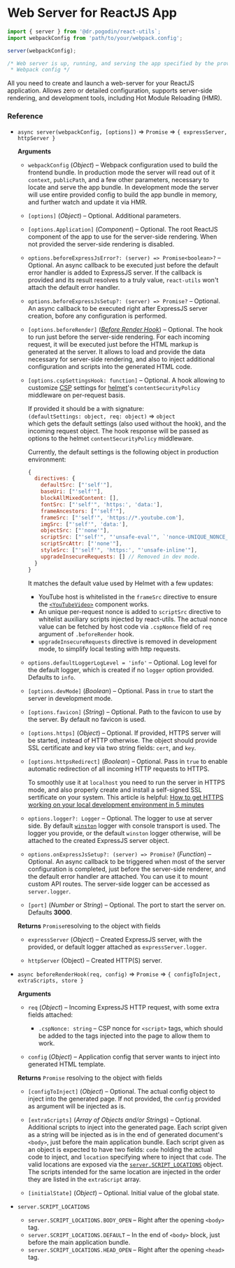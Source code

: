 # Web Server for ReactJS App

```js
import { server } from '@dr.pogodin/react-utils`;
import webpackConfig from 'path/to/your/webpack.config';

server(webpackConfig);

/* Web server is up, running, and serving the app specified by the provided
 * Webpack config */
```

All you need to create and launch a web-server for your ReactJS application.
Allows zero or detailed configuration, supports server-side rendering, and
development tools, including Hot Module Reloading (HMR).

### Reference

- `async server(webpackConfig, [options])` &rArr; `Promise` &rArr;
  `{ expressServer, httpServer }`

  **Arguments**

  - `webpackConfig` (_Object_) &ndash; Webpack configuration used to build
    the frontend bundle. In production mode the server will read out of it
    `context`, `publicPath`, and a few other parameters, necessary to locate
    and serve the app bundle. In development mode the server will use entire
    provided config to build the app bundle in memory, and further watch and
    update it via HMR.

  - `[options]` (_Object_) &ndash; Optional. Additional parameters.

  - `[options.Application]` (_Component_) &ndash; Optional. The root ReactJS
    component of the app to use for the server-side rendering. When not provided
    the server-side rendering is disabled.

  - `options.beforeExpressJsError?: (server) => Promise<boolean>?` &ndash;
    Optional. An async callback to be executed just before the default error
    handler is added to ExpressJS server. If the callback is provided and its
    result resolves to a truly value, `react-utils` won't attach the default
    error handler.

  - `options.beforeExpressJsSetup?: (server) => Promise?` &ndash; Optional.
    An async callback to be executed right after ExpressJS server creation,
    bofore any configuration is performed.

  - `[options.beforeRender]` ([_Before Render Hook_](#before-render-hook))
    &ndash; Optional. The hook to run just before the server-side rendering.
    For each incoming request, it will be executed just before the HTML markup
    is generated at the server. It allows to load and provide the data necessary
    for server-side rendering, and also to inject additional configuration and
    scripts into the generated HTML code.

  - `[options.cspSettingsHook: function]` &ndash; Optional. A hook allowing
    to customize [CSP](https://developer.mozilla.org/en-US/docs/Web/HTTP/CSP)
    settings for [helmet](https://github.com/helmetjs/helmet)'s
    `contentSecurityPolicy` middleware on per-request basis.

    If provided it should be a with signature: \
    `(defaultSettings: object, req: object)` &rArr; `object` \
    which gets the default settings (also used without the hook),
    and the incoming request object. The hook response will be passed
    as options to the helmet `contentSecurityPolicy` middleware.

    Currently, the default settings is the following object in production
    environment:
    ```js
    {
      directives: {
        defaultSrc: ["'self'"],
        baseUri: ["'self'"],
        blockAllMixedContent: [],
        fontSrc: ["'self'", 'https:', 'data:'],
        frameAncestors: ["'self'"],
        frameSrc: ["'self'", 'https://*.youtube.com'],
        imgSrc: ["'self'", 'data:'],
        objectSrc: ["'none'"],
        scriptSrc: ["'self'", "'unsafe-eval'", `'nonce-UNIQUE_NONCE_VALUE'`],
        scriptSrcAttr: ["'none'"],
        styleSrc: ["'self'", 'https:', "'unsafe-inline'"],
        upgradeInsecureRequests: [] // Removed in dev mode.
      }
    }
    ```
    It matches the default value used by Helmet with a few updates:
    - YouTube host is whitelisted in the `frameSrc` directive to ensure
      the [`<YouTubeVideo>`](./YouTubeVideo.md) component works.
    - An unique per-request nonce is added to `scriptSrc` directive to
      whitelist auxiliary scripts injected by react-utils. The actual nonce
      value can be fetched by host code via `.cspNonce` field of `req` argument
      of `.beforeRender` hook.
    - `upgradeInsecureRequests` directive is removed in development mode,
      to simplify local testing with http requests.

  - `options.defaultLoggerLogLevel = 'info'` &ndash; Optional. Log level for
    the default logger, which is created if no `logger` option provided.
    Defaults to `info`.

  - `[options.devMode]` (_Boolean_) &ndash; Optional. Pass in `true` to start
    the server in development mode.

  - `[options.favicon]` (_String_) &ndash; Optional. Path to the favicon to use
    by the server. By default no favicon is used.

  - `[options.https]` (_Object_) &ndash; Optional. If provided, HTTPS server
    will be started, instead of HTTP otherwise. The object should provide SSL
    certificate and key via two string fields: `cert`, and `key`.

  - `[options.httpsRedirect]` (_Boolean_) &ndash; Optional. Pass in `true`
    to enable automatic redirection of all incoming HTTP requests to HTTPS.

    To smoothly use it at `localhost` you need to run the server in HTTPS mode,
    and also properly create and install a self-signed SSL sertificate on your
    system. This article is helpful:
    [How to get HTTPS working on your local development environment in 5 minutes](https://medium.freecodecamp.org/how-to-get-https-working-on-your-local-development-environment-in-5-minutes-7af615770eec)

  - `options.logger?: Logger` &ndash; Optional. The logger to use at server
    side. By default [`winston`](https://www.npmjs.com/package/winston) logger
    with console transport is used. The logger you provide, or the default
    `winston` logger otherwise, will be attached to the created ExpressJS server
    object.

  - `options.onExpressJsSetup?: (server) => Promise?` (_Function_) &ndash;
    Optional. An async callback to be triggered when most of the server
    configuration is completed, just before the server-side renderer,
    and the default error handler are attached. You can use it to mount
    custom API routes. The server-side logger can be accessed as `server.logger`.

  - `[port]` (_Number_ or _String_) &ndash; Optional. The port to start
    the server on. Defaults **3000**.

  **Returns** `Promise`resolving to the object with fields

  - `expressServer` (_Object_) &ndash; Created ExpressJS server, with
    the provided, or default logger attached as `expressServer.logger`.

  - `httpServer` (Object) &ndash; Created HTTP(S) server.

- <a name="before-render-hook"></a>
  `async beforeRenderHook(req, config)` &rArr; `Promise` &rArr;
  `{ configToInject, extraScripts, store }`

  **Arguments**

  - `req` (_Object_) &ndash; Incoming ExpressJS HTTP request, with some extra
    fields attached:

    - `.cspNonce: string` &ndash; CSP nonce for `<script>` tags, which should be
      added to the tags injected into the page to allow them to work.

  - `config` (_Object_) &ndash; Application config that server wants to
    inject into generated HTML template.

  **Returns** `Promise` resolving to the object with fields
  
  - `[configToInject]` (_Object_) &ndash; Optional. The actual config object to
    inject into the generated page. If not provided, the `config` provided as
    argument will be injected as is.

  - `[extraScripts]` (_Array of Objects and/or Strings_) &ndash; Optional.
    Additional scripts to inject into the generated page. Each script given
    as a string will be injected as is in the end of generated document's
    `<body>`, just before the main application bundle. Each script given as
    an object is expected to have two fields: `code` holding the actual code
    to inject, and `location` specifying where to inject that `code`. The valid
    locations are exposed via
    the [`server.SCRIPT_LOCATIONS`](#script-locations) object. The scripts
    intended for the same location are injected in the order they are listed
    in the `extraScript` array.

  - `[initialState]` (_Object_) &ndash; Optional. Initial value of the global state.

- <a name="script-locations"></a> `server.SCRIPT_LOCATIONS`
  
  - `server.SCRIPT_LOCATIONS.BODY_OPEN` &ndash; Right after the opening `<body>`
    tag.
  - `server.SCRIPT_LOCATIONS.DEFAULT` &ndash; In the end of `<body>` block, just
    before the main application bundle.
  - `server.SCRIPT_LOCATIONS.HEAD_OPEN` &ndash; Right after the opening `<head>`
    tag.
